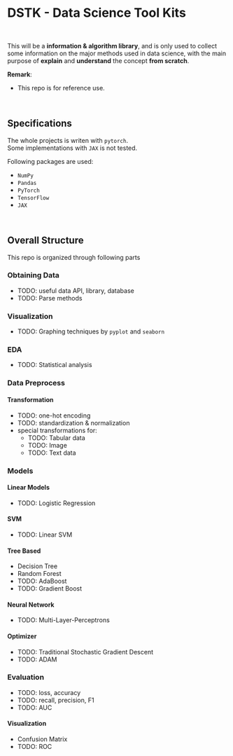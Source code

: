 # DSTK - Data Science Tool Kits

<br/>

This will be a **information & algorithm library**, and is only used to collect some information on the major methods used in data science, with the main purpose of **explain** and **understand** the concept **from scratch**. 

**Remark**:

- This repo is for reference use.

<br/>

## Specifications

The whole projects is writen with `pytorch`.  
Some implementations with `JAX` is not tested.

Following packages are used:
- `NumPy`
- `Pandas`
- `PyTorch`
- `TensorFlow`
- `JAX`


<br/>

## Overall Structure

This repo is organized through following parts

### Obtaining Data

- TODO: useful data API, library, database
- TODO: Parse methods

### Visualization

- TODO: Graphing techniques by `pyplot` and `seaborn`

### EDA

- TODO: Statistical analysis

### Data Preprocess 

#### Transformation

- TODO: one-hot encoding
- TODO: standardization & normalization
- special transformations for:
  - TODO: Tabular data
  - TODO: Image
  - TODO: Text data

### Models

#### Linear Models

- TODO: Logistic Regression

#### SVM

- TODO: Linear SVM

#### Tree Based

- Decision Tree
- Random Forest
- TODO: AdaBoost
- TODO: Gradient Boost

#### Neural Network

- TODO: Multi-Layer-Perceptrons

#### Optimizer

- TODO: Traditional Stochastic Gradient Descent
- TODO: ADAM

### Evaluation

- TODO: loss, accuracy
- TODO: recall, precision, F1
- TODO: AUC 

#### Visualization

- Confusion Matrix
- TODO: ROC
